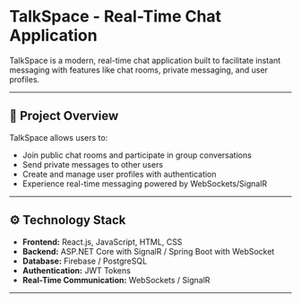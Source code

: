 # TalkSpace - Real-Time Chat Application

TalkSpace is a modern, real-time chat application built to facilitate instant messaging with features like chat rooms, private messaging, and user profiles.

---

## 💬 Project Overview

TalkSpace allows users to:

- Join public chat rooms and participate in group conversations  
- Send private messages to other users  
- Create and manage user profiles with authentication  
- Experience real-time messaging powered by WebSockets/SignalR  

---

## ⚙️ Technology Stack

- **Frontend:** React.js, JavaScript, HTML, CSS  
- **Backend:** ASP.NET Core with SignalR / Spring Boot with WebSocket  
- **Database:** Firebase / PostgreSQL  
- **Authentication:** JWT Tokens  
- **Real-Time Communication:** WebSockets / SignalR  

---


